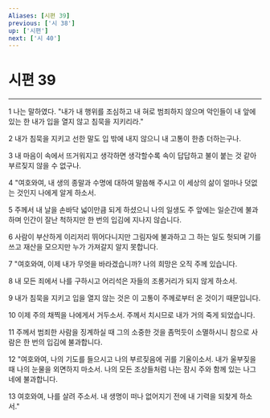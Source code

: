 ```yaml
---
Aliases: [시편 39]
previous: ['시 38']
up: ['시편']
next: ['시 40']
---
```

# 시편 39

***


1 나는 말하였다. "내가 내 행위를 조심하고 내 혀로 범죄하지 않으며 악인들이 내 앞에 있는 한 내가 입을 열지 않고 침묵을 지키리라." 

2 내가 침묵을 지키고 선한 말도 입 밖에 내지 않으니 내 고통이 한층 더하는구나. 

3 내 마음이 속에서 뜨거워지고 생각하면 생각할수록 속이 답답하고 불이 붙는 것 같아 부르짖지 않을 수 없구나. 

4 "여호와여, 내 생의 종말과 수명에 대하여 말씀해 주시고 이 세상의 삶이 얼마나 덧없는 것인지 나에게 알게 하소서. 

5 주께서 내 날을 손바닥 넓이만큼 되게 하셨으니 나의 일생도 주 앞에는 일순간에 불과하며 인간이 잘난 척하지만 한 번의 입김에 지나지 않습니다. 

6 사람이 부산하게 이리저리 뛰어다니지만 그림자에 불과하고 그 하는 일도 헛되며 기를 쓰고 재산을 모으지만 누가 가져갈지 알지 못합니다. 

7 "여호와여, 이제 내가 무엇을 바라겠습니까? 나의 희망은 오직 주께 있습니다. 

8 내 모든 죄에서 나를 구하시고 어리석은 자들의 조롱거리가 되지 않게 하소서. 

9 내가 침묵을 지키고 입을 열지 않는 것은 이 고통이 주께로부터 온 것이기 때문입니다. 

10 이제 주의 채찍을 나에게서 거두소서. 주께서 치시므로 내가 거의 죽게 되었습니다. 

11 주께서 범죄한 사람을 징계하실 때 그의 소중한 것을 좀먹듯이 소멸하시니 참으로 사람은 한 번의 입김에 불과합니다. 

12 "여호와여, 나의 기도를 들으시고 나의 부르짖음에 귀를 기울이소서. 내가 울부짖을 때 나의 눈물을 외면하지 마소서. 나의 모든 조상들처럼 나는 잠시 주와 함께 있는 나그네에 불과합니다. 

13 여호와여, 나를 살려 주소서. 내 생명이 떠나 없어지기 전에 내 기력을 되찾게 하소서."
